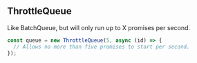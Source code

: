 ## ThrottleQueue

Like BatchQueue, but will only run up to X promises per second.

```ts
const queue = new ThrottleQueue(5, async (id) => {
  // Allows no more than five promises to start per second.
});
```
